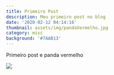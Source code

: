 ```yaml
---
title: Primeiro Post
description: Meu primeiro post no blog
date: '2020-02-12 04:14:16'
thumbnail: assets/img/pandaVermelho.jpg
category: misc
background: '#7AAB13'
---
```

Primeiro post e panda vermelho

![](assets/img/pandaVermelho.jpg)
